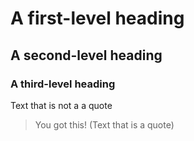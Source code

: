 # A first-level heading
## A second-level heading
### A third-level heading

Text that is not a a quote

> You got this! (Text that is a quote)



